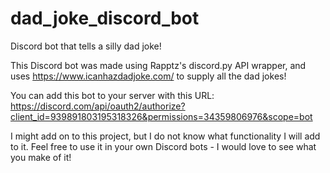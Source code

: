 # dad_joke_discord_bot
Discord bot that tells a silly dad joke!

This Discord bot was made using Rapptz's discord.py API wrapper, and uses https://www.icanhazdadjoke.com/ to supply all the dad jokes!

You can add this bot to your server with this URL:
https://discord.com/api/oauth2/authorize?client_id=939891803195318326&permissions=34359806976&scope=bot

I might add on to this project, but I do not know what functionality I will add to it. Feel free to use it in your own Discord bots - I would love to see what you make of it!
